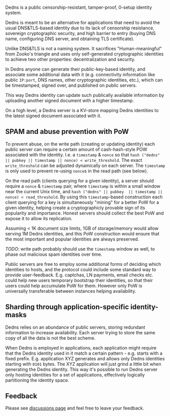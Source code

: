 Dedns is a public censorship-resistant, tamper-proof, 0-setup identity system.

Dedns is meant to be an alternative for applications that need to avoid the usual DNS&TLS-based identity due to its lack of censorship resistance, sovereign cryptographic security, and high barrier to entry (buying DNS name, configuring DNS server, and obtaining TLS certificate).

Unlike DNS&TLS is not a naming system. It sacrifices "Human-meaningful" from Zooko's triangle and uses only self-generated cryptographic identities to achieve two other properties: decentralization and security. 

In Dedns anyone can generate their public-key-based identity, and associate some additional data with it (e.g. connectivity information like public `IP:port`, DNS names, other cryptographic identities, etc.), which can be timestamped, signed over, and published on public servers.

This way Dedns identity can update such publically available information by uploading another signed document with a higher timestamp.

On a high level, a Dedns server is a KV-store mapping Dedns identities to the latest signed document associated with it.

## SPAM and abuse prevention with PoW

To prevent abuse, on the write path (creating or updating identity) each public server can require a certain amount of cash-hash-style POW associated with the identity. I.e. a `timestamp` & `nonce` so that `hash ("dedns" || pubkey || timestamp || nonce) < write_threshold`. The exact `write_threshold` can be adjusted dynamically on each server. The `timestamp` is only used to prevent re-using `nonce`s in the read path (see below).

On the read path (clients querying for a given identity), a server should require a `nonce` & `timestamp` pair, where `timestamp` is within a small window near the current Unix time, and `hash ("dedns" || pubkey  || timestamp || nonce) < read_threshold`. By using this `timestamp`-based construction each client querying for a key is simultaneously "mining" for a better PoW for a given identity, helping create a cryptographicly provable sign of its popularity and importance. Honest servers should collect the best PoW and expose it to allow its replication.

Assuming < 1K document size limits, 1GB of storage/memory would allow serving 1M Dedns identities, and this PoW construction would ensure that the most important and popular identities are always preserved.


*TODO*: write path probably should use the `timestamp` window as well, to phase out malicious spam identities over time.

Public servers are free to employ some additional forms of deciding which identities to hosts, and the protocol could include some standard way to provide user-feedback. E.g. captchas, LN payments, email checks etc. could help new users temporary bootstrap their identities, so that their users could help accumulate PoW for them. However only PoW is universally transferable between instances helping availability.

## Sharding through application-specific identity-masks

Dedns relies on an abundance of public servers, storing redundant information to increase availability. Each server trying to store the same copy of all the data is not the best scheme.

When Dedns is employed in applications, each application might require that the Dedns identity used in it match a certain pattern - e.g. starts with a fixed prefix. E.g. application XYZ generates and allows only Dedns identities starting with `0101` bytes. The XYZ application will just grind a little bit when generating the Dedns identity. This way it's possible to run Dedns server only hosting identities for a set of applications, effectively logically partitioning the identity space.

## Feedback

Please see [discussions page](https://github.com/dpc/dedns/discussions) and feel free to leave your feedback.
